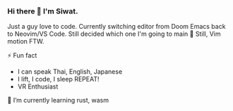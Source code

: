 ### Hi there 👋 I'm Siwat.

Just a guy love to code. Currently switching editor from Doom Emacs back to Neovim/VS Code. Still decided which one I'm going to main 🤔 Still, Vim motion FTW.

⚡ Fun fact
- I can speak Thai, English, Japanese
- I lift, I code, I sleep REPEAT!
- VR Enthusiast

🌱 I’m currently learning rust, wasm


<!--
**siwatpru/siwatpru** is a ✨ _special_ ✨ repository because its `README.md` (this file) appears on your GitHub profile.

Here are some ideas to get you started:

- 🔭 I’m currently working on ...
- 🌱 I’m currently learning ...
- 👯 I’m looking to collaborate on ...
- 🤔 I’m looking for help with ...
- 💬 Ask me about ...
- 📫 How to reach me: ...
- 😄 Pronouns: ...
- ⚡ Fun fact: ...
-->
